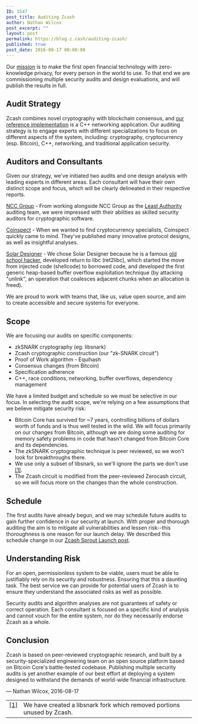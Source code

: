 ```yaml
---
ID: 1547
post_title: Auditing Zcash
author: Nathan Wilcox
post_excerpt: ""
layout: post
permalink: https://blog.z.cash/auditing-zcash/
published: true
post_date: 2016-08-17 00:00:00
---
```

<p>Our <a class="reference external" href="/helloworld/">mission</a> is to make the first open financial technology with zero-knowledge privacy, for every person in the world to use. To that end we are commissioning multiple security audits and design evaluations, and will publish the results in full.</p>
<div class="section" id="audit-strategy">
<h2>Audit Strategy</h2>
<p>Zcash combines novel cryptography with blockchain consensus, and <a class="reference external" href="https://github.com/zcash/zcash">our reference implementation</a> is a C++ networking application. Our auditing strategy is to engage experts with different specializations to focus on different aspects of the system, including: cryptography, cryptocurrency (esp. Bitcoin), C++, networking, and traditional application security.</p>
</div>
<div class="section" id="auditors-and-consultants">
<h2>Auditors and Consultants</h2>
<p>Given our strategy, we've initiated two audits and one design analysis with leading experts in different areas. Each consultant will have their own distinct scope and focus, which will be clearly delineated in their respective reports.</p>
<p><a class="reference external" href="https://www.nccgroup.trust/us/">NCC Group</a> - From working alongside NCC Group as the <a class="reference external" href="https://leastauthority.com">Least Authority</a> auditing team, we were impressed with their abilities as skilled security auditors for cryptographic software.</p>
<p><a class="reference external" href="https://coinspect.com/">Coinspect</a> - When we wanted to find cryptocurrency specialists, Coinspect quickly came to mind. They've published many innovative protocol designs, as well as insightful analyses.</p>
<p><a class="reference external" href="https://en.wikipedia.org/wiki/Solar_Designer">Solar Designer</a> - We chose Solar Designer because he is a famous <a class="reference external" href="http://phrack.org/issues/69/2.html">old school hacker</a>, developed return to libc (ret2libc), which started the move from injected code (shellcode) to borrowed code, and developed the first generic heap-based buffer overflow exploitation technique (by
attacking "unlink", an operation that coalesces adjacent chunks when an
allocation is freed).</p>
<p>We are proud to work with teams that, like us, value open source, and aim to create accessible and secure systems for everyone.</p>
</div>
<div class="section" id="scope">
<h2>Scope</h2>
<p>We are focusing our audits on specific components:</p>
<ul class="simple"><li>zkSNARK cryptography (eg: libsnark)</li>
<li>Zcash cryptographic construction (our "zk-SNARK circuit")</li>
<li>Proof of Work algorithm - Equihash</li>
<li>Consensus changes (from Bitcoin)</li>
<li>Specification adherence</li>
<li>C++, race conditions, networking, buffer overflows, dependency management</li>
</ul><p>We have a limited budget and schedule so we must be selective in our focus. In selecting the audit scope, we're relying on a few assumptions that we believe mitigate security risk:</p>
<ul class="simple"><li>Bitcoin Core has survived for ~7 years, controlling billions of dollars worth of funds and is thus well tested in the wild. We will focus primarily on our changes from Bitcoin, although we are doing some auditing for memory safety problems in code that hasn't changed from Bitcoin Core and its dependencies.</li>
<li>The zkSNARK cryptographic technique is peer reviewed, so we won't look for breakthroughs there.</li>
<li>We use only a subset of libsnark, so we'll ignore the parts we don't use <a class="footnote-reference" href="#id2" id="id1">[1]</a>.</li>
<li>The Zcash circuit is modified from the peer-reviewed Zerocash circuit, so we will focus more on the changes than the whole construction.</li>
</ul></div>
<div class="section" id="schedule">
<h2>Schedule</h2>
<p>The first audits have already begun, and we may schedule future audits to gain further confidence in our security at launch. With proper and thorough auditing the aim is to mitigate all vulnerabilities and lessen risk--this thoroughness is one reason for our launch delay. We described this schedule change in our <a class="reference external" href="/zcash-launch-and-roadmap/">Zcash Sprout Launch post</a>.</p>
</div>
<div class="section" id="understanding-risk">
<h2>Understanding Risk</h2>
<p>For an open, permissionless system to be viable, users must be able to justifiably rely on its security and robustness. Ensuring that this  a daunting task. The best service we can provide for potential users of Zcash is to ensure they understand the associated risks as well as possible.</p>
<p>Security audits and algorithm analyses are not guarantees of safety or correct operation. Each consultant is focused on a specific kind of analysis and cannot vouch for the entire system, nor do they necessarily endorse Zcash as a whole.</p>
</div>
<div class="section" id="conclusion">
<h2>Conclusion</h2>
<p>Zcash is based on peer-reviewed cryptographic research, and built by a security-specialized engineering team on an open source platform based on Bitcoin Core's battle-tested codebase. Publishing multiple security audits is yet another example of our best effort at deploying a system designed to withstand the demands of world-wide financial infrastructure.</p>
<p>— Nathan Wilcox, 2016-08-17</p>
<table class="docutils footnote" frame="void" id="id2" rules="none"><colgroup><col class="label"/><col/></colgroup><tbody valign="top"><tr><td class="label"><a class="fn-backref" href="#id1">[1]</a></td><td>We have created a libsnark fork which removed portions unused by Zcash.</td></tr></tbody></table></div>